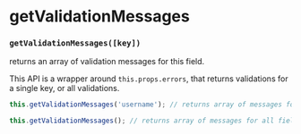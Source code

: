 # getValidationMessages

### `getValidationMessages([key])`

returns an array of validation messages for this field.

This API is a wrapper around `this.props.errors`, that returns validations for a single key, or all validations.

```javascript
this.getValidationMessages('username'); // returns array of messages for this field or empty array if valid

this.getValidationMessages(); // returns array of messages for all fields or empty array if valid
```
